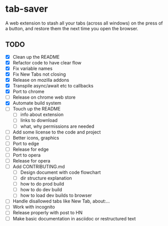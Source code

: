# tab-saver

A web extension to stash all your tabs (across all windows) on the press of a button, and restore them the next time you open the browser.

## TODO
- [x] Clean up the README
- [x] Refactor code to have clear flow
- [x] Fix variable names
- [x] Fix New Tabs not closing
- [x] Release on mozilla addons
- [x] Transpile async/await etc to callbacks
- [x] Port to chrome
- [ ] Release on chrome web store
- [x] Automate build system
- [ ] Touch up the README
  - [ ] info about extension
  - [ ] links to download
  - [ ] what, why permissions are needed
- [ ] Add some license to the code and project
- [ ] Better icons, graphics
- [ ] Port to edge
- [ ] Release for edge
- [ ] Port to opera
- [ ] Release for opera
- [ ] Add CONTRIBUTING.md
  - [ ] Design document with code flowchart
  - [ ] dir structure explanation
  - [ ] how to do prod build
  - [ ] how to do dev build
  - [ ] how to load dev builds to browser
- [ ] Handle disallowed tabs like New Tab, about:...
- [ ] Work with incognito
- [ ] Release properly with post to HN
- [ ] Make basic documentation in asciidoc or restructured text